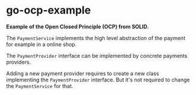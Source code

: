 # go-ocp-example

**Example of the Open Closed Principle (OCP) from SOLID.**

The `PaymentService` implements the high level abstraction of the payment for example in a online shop.

The `PaymentProvider` interface can be implemented by concrete payments providers.

Adding a new payment provider requires to create a new class implementing the `PaymentProvider` interface. But it's not required to change the `PaymentService` for that.